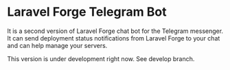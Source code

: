 # Laravel Forge Telegram Bot

It is a second version of Laravel Forge chat bot for the Telegram messenger.
It can send deployment status notifications from Laravel Forge to your chat and can help manage your servers.

This version is under development right now.
See develop branch.
